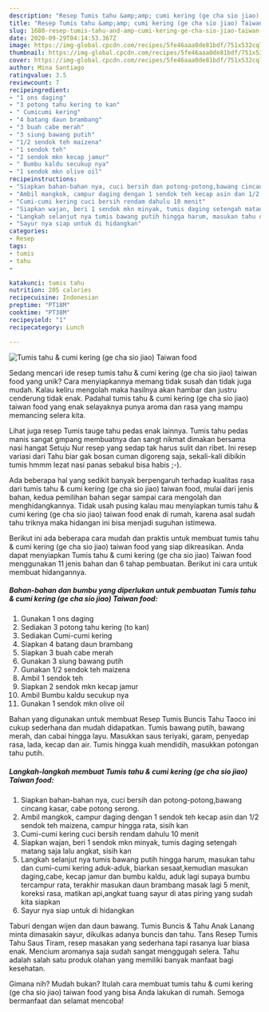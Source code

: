 ```yaml
---
description: "Resep Tumis tahu &amp;amp; cumi kering (ge cha sio jiao) Taiwan food, Enak"
title: "Resep Tumis tahu &amp;amp; cumi kering (ge cha sio jiao) Taiwan food, Enak"
slug: 1680-resep-tumis-tahu-and-amp-cumi-kering-ge-cha-sio-jiao-taiwan-food-enak
date: 2020-09-29T04:14:53.367Z
image: https://img-global.cpcdn.com/recipes/5fe46aaa0de81bdf/751x532cq70/tumis-tahu-cumi-kering-ge-cha-sio-jiao-taiwan-food-foto-resep-utama.jpg
thumbnail: https://img-global.cpcdn.com/recipes/5fe46aaa0de81bdf/751x532cq70/tumis-tahu-cumi-kering-ge-cha-sio-jiao-taiwan-food-foto-resep-utama.jpg
cover: https://img-global.cpcdn.com/recipes/5fe46aaa0de81bdf/751x532cq70/tumis-tahu-cumi-kering-ge-cha-sio-jiao-taiwan-food-foto-resep-utama.jpg
author: Mina Santiago
ratingvalue: 3.5
reviewcount: 7
recipeingredient:
- "1 ons daging"
- "3 potong tahu kering to kan"
- " Cumicumi kering"
- "4 batang daun brambang"
- "3 buah cabe merah"
- "3 siung bawang putih"
- "1/2 sendok teh maizena"
- "1 sendok teh"
- "2 sendok mkn kecap jamur"
- " Bumbu kaldu secukup nya"
- "1 sendok mkn olive oil"
recipeinstructions:
- "Siapkan bahan-bahan nya, cuci bersih dan potong-potong,bawang cincang kasar, cabe potong serong."
- "Ambil mangkok, campur daging dengan 1 sendok teh kecap asin dan 1/2 sendok teh maizena, campur hingga rata, sisih kan"
- "Cumi-cumi kering cuci bersih rendam dahulu 10 menit"
- "Siapkan wajan, beri 1 sendok mkn minyak, tumis daging setengah matang saja lalu angkat, sisih kan"
- "Langkah selanjut nya tumis bawang putih hingga harum, masukan tahu dan cumi-cumi kering aduk-aduk, biarkan sesaat,kemudian masukan daging,cabe, kecap jamur dan bumbu kaldu, aduk lagi supaya bumbu tercampur rata, terakhir masukan daun brambang masak lagi 5 menit, koreksi rasa, matikan api,angkat tuang sayur di atas piring yang sudah kita siapkan"
- "Sayur nya siap untuk di hidangkan"
categories:
- Resep
tags:
- tumis
- tahu
- 

katakunci: tumis tahu  
nutrition: 205 calories
recipecuisine: Indonesian
preptime: "PT18M"
cooktime: "PT38M"
recipeyield: "1"
recipecategory: Lunch

---
```



![Tumis tahu &amp; cumi kering (ge cha sio jiao) Taiwan food](https://img-global.cpcdn.com/recipes/5fe46aaa0de81bdf/751x532cq70/tumis-tahu-cumi-kering-ge-cha-sio-jiao-taiwan-food-foto-resep-utama.jpg)

Sedang mencari ide resep tumis tahu &amp; cumi kering (ge cha sio jiao) taiwan food yang unik? Cara menyiapkannya memang tidak susah dan tidak juga mudah. Kalau keliru mengolah maka hasilnya akan hambar dan justru cenderung tidak enak. Padahal tumis tahu &amp; cumi kering (ge cha sio jiao) taiwan food yang enak selayaknya punya aroma dan rasa yang mampu memancing selera kita.

Lihat juga resep Tumis tauge tahu pedas enak lainnya. Tumis tahu pedas manis sangat gmpang membuatnya dan sangt nikmat dimakan bersama nasi hangat Setuju Nur resep yang sedap tak harus sulit dan ribet. Ini resep variasi dari Tahu biar gak bosan cuman digoreng saja, sekali-kali dibikin tumis hmmm lezat nasi panas sebakul bisa habis ;-).

Ada beberapa hal yang sedikit banyak berpengaruh terhadap kualitas rasa dari tumis tahu &amp; cumi kering (ge cha sio jiao) taiwan food, mulai dari jenis bahan, kedua pemilihan bahan segar sampai cara mengolah dan menghidangkannya. Tidak usah pusing kalau mau menyiapkan tumis tahu &amp; cumi kering (ge cha sio jiao) taiwan food enak di rumah, karena asal sudah tahu triknya maka hidangan ini bisa menjadi suguhan istimewa.


Berikut ini ada beberapa cara mudah dan praktis untuk membuat tumis tahu &amp; cumi kering (ge cha sio jiao) taiwan food yang siap dikreasikan. Anda dapat menyiapkan Tumis tahu &amp; cumi kering (ge cha sio jiao) Taiwan food menggunakan 11 jenis bahan dan 6 tahap pembuatan. Berikut ini cara untuk membuat hidangannya.

<!--inarticleads1-->

##### Bahan-bahan dan bumbu yang diperlukan untuk pembuatan Tumis tahu &amp; cumi kering (ge cha sio jiao) Taiwan food:

1. Gunakan 1 ons daging
1. Sediakan 3 potong tahu kering (to kan)
1. Sediakan  Cumi-cumi kering
1. Siapkan 4 batang daun brambang
1. Siapkan 3 buah cabe merah
1. Gunakan 3 siung bawang putih
1. Gunakan 1/2 sendok teh maizena
1. Ambil 1 sendok teh
1. Siapkan 2 sendok mkn kecap jamur
1. Ambil  Bumbu kaldu secukup nya
1. Gunakan 1 sendok mkn olive oil


Bahan yang digunakan untuk membuat Resep Tumis Buncis Tahu Taoco ini cukup sederhana dan mudah didapatkan. Tumis bawang putih, bawang merah, dan cabai hingga layu. Masukkan saus teriyaki, garam, penyedap rasa, lada, kecap dan air. Tumis hingga kuah mendidih, masukkan potongan tahu putih. 

<!--inarticleads2-->

##### Langkah-langkah membuat Tumis tahu &amp; cumi kering (ge cha sio jiao) Taiwan food:

1. Siapkan bahan-bahan nya, cuci bersih dan potong-potong,bawang cincang kasar, cabe potong serong.
1. Ambil mangkok, campur daging dengan 1 sendok teh kecap asin dan 1/2 sendok teh maizena, campur hingga rata, sisih kan
1. Cumi-cumi kering cuci bersih rendam dahulu 10 menit
1. Siapkan wajan, beri 1 sendok mkn minyak, tumis daging setengah matang saja lalu angkat, sisih kan
1. Langkah selanjut nya tumis bawang putih hingga harum, masukan tahu dan cumi-cumi kering aduk-aduk, biarkan sesaat,kemudian masukan daging,cabe, kecap jamur dan bumbu kaldu, aduk lagi supaya bumbu tercampur rata, terakhir masukan daun brambang masak lagi 5 menit, koreksi rasa, matikan api,angkat tuang sayur di atas piring yang sudah kita siapkan
1. Sayur nya siap untuk di hidangkan


Taburi dengan wijen dan daun bawang. Tumis Buncis &amp; Tahu Anak Lanang minta dimasakin sayur, dikulkas adanya buncis dan tahu. Tans Resep Tumis Tahu Saus Tiram, resep masakan yang sederhana tapi rasanya luar biasa enak. Mencium aromanya saja sudah sangat menggugah selera. Tahu adalah salah satu produk olahan yang memiliki banyak manfaat bagi kesehatan. 

Gimana nih? Mudah bukan? Itulah cara membuat tumis tahu &amp; cumi kering (ge cha sio jiao) taiwan food yang bisa Anda lakukan di rumah. Semoga bermanfaat dan selamat mencoba!
